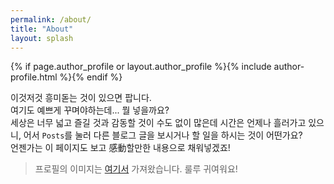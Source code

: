 ```yaml
---
permalink: /about/
title: "About"
layout: splash
---
```

{% if page.author_profile or layout.author_profile %}{% include author-profile.html %}{% endif %}

이것저것 흥미돋는 것이 있으면 팝니다.  
여기도 예쁘게 꾸며야하는데... 뭘 넣을까요?  
세상은 너무 넓고 즐길 것과 감동할 것이 수도 없이 많은데 시간은 언제나 흘러가고 있으니, 어서 `Posts`를 눌러 다른 블로그 글을 보시거나 할 일을 하시는 것이 어떤가요?  
언젠가는 이 페이지도 보고 感動할만한 내용으로 채워넣겠죠!
  
>프로필의 이미지는 [여기서](http://www.inven.co.kr/board/lol/2775/83794) 가져왔습니다. 룰루 귀여워요!
